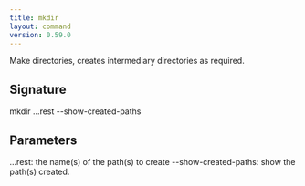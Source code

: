 ```yaml
---
title: mkdir
layout: command
version: 0.59.0
---
```


Make directories, creates intermediary directories as required.

## Signature

mkdir ...rest --show-created-paths

## Parameters

  ...rest: the name(s) of the path(s) to create
  --show-created-paths: show the path(s) created.

